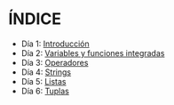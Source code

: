 # ÍNDICE 
 - Día 1: [Introducción](https://github.com/diegogonzalez7/30diastutorial/tree/master/dia1)
 - Día 2: [Variables y funciones integradas](https://github.com/diegogonzalez7/30diastutorial/tree/master/dia2)
 - Día 3: [Operadores](https://github.com/diegogonzalez7/30diastutorial/tree/master/dia3)
 - Día 4: [Strings](https://github.com/diegogonzalez7/30diastutorial/tree/master/dia4)
 - Día 5: [Listas](https://github.com/diegogonzalez7/30diastutorial/tree/master/dia5)
 - Día 6: [Tuplas](https://github.com/diegogonzalez7/30diastutorial/tree/master/dia6)
